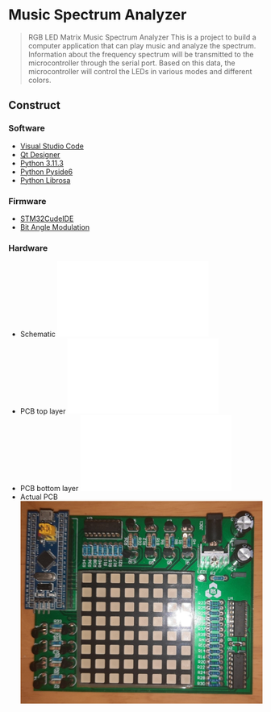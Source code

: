 # Music Spectrum Analyzer
> RGB LED Matrix Music Spectrum Analyzer 
> This is a project to build a computer application that can play music and analyze the spectrum. Information about the frequency spectrum will be transmitted to the microcontroller through the serial port. Based on this data, the microcontroller will control the LEDs in various modes and different colors.
## Construct
### Software
- [Visual Studio Code](https://code.visualstudio.com/download)
- [Qt Designer](https://www.qt.io/download)
- [Python 3.11.3](https://www.python.org/downloads/release/python-3113/)
- [Python Pyside6](https://doc.qt.io/qtforpython-6/)
- [Python Librosa](https://librosa.org/doc/latest/index.html)
### Firmware
- [STM32CudeIDE](https://www.st.com/en/development-tools/stm32cubeide.html)
- [Bit Angle Modulation](https://www.christian-marty.ch/ElectricThings/BitAngleModulation.html)

### Hardware
- Schematic
![alt text](./Hardware/Sheet1.pdf)
- PCB top layer
![alt text](./Hardware/PCB1_toplayer.pdf)
- PCB bottom layer
![alt text](./Hardware/PCB1_bottomlayer.pdf)
- Actual PCB
![alt text](./Hardware/ActualPCBj.jpg)
